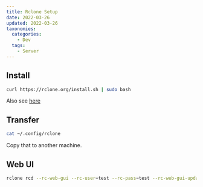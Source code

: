 ```yaml
---
title: Rclone Setup
date: 2022-03-26
updated: 2022-03-26
taxonomies:
  categories:
    - Dev
  tags:
    - Server 
---
```


## Install

```bash
curl https://rclone.org/install.sh | sudo bash
```

Also see [here](https://rclone.org/drive/)

## Transfer

```bash
cat ~/.config/rclone
```

Copy that to another machine.

## Web UI

```bash
rclone rcd --rc-web-gui --rc-user=test --rc-pass=test --rc-web-gui-update --stats=24h --rc-enable-metrics --rc-web-gui-no-open-browser
```
